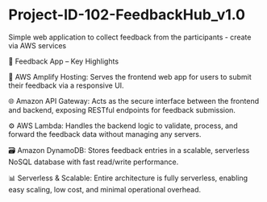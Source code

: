 # Project-ID-102-FeedbackHub_v1.0
Simple web application to collect feedback from the participants - create via AWS services

🔹 Feedback App – Key Highlights

🚀 AWS Amplify Hosting: Serves the frontend web app for users to submit their feedback via a responsive UI.

🌐 Amazon API Gateway: Acts as the secure interface between the frontend and backend, exposing RESTful endpoints for feedback submission.

⚙️ AWS Lambda: Handles the backend logic to validate, process, and forward the feedback data without managing any servers.

🗃️ Amazon DynamoDB: Stores feedback entries in a scalable, serverless NoSQL database with fast read/write performance.

📊 Serverless & Scalable: Entire architecture is fully serverless, enabling easy scaling, low cost, and minimal operational overhead.
